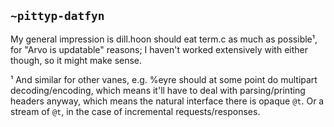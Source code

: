 ## `~pittyp-datfyn`
My general impression is dill.hoon should eat term.c as much as possible¹, for "Arvo is updatable" reasons; I haven't worked extensively with either though, so it might make sense.

¹ And similar for other vanes, e.g. %eyre should at some point do multipart decoding/encoding, which means it'll have to deal with parsing/printing headers anyway, which means the natural interface there is opaque `@t`. Or a stream of `@t`, in the case of incremental requests/responses.

